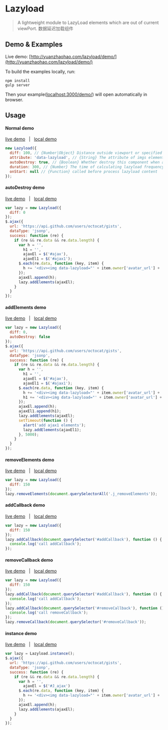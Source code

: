 Lazyload
=====
> A lightweight module to LazyLoad elements which are out of current viewPort. 数据延迟加载组件

## Demo & Examples

Live demo: [http://yuanzhaohao.com/lazyload/demo/](http://yuanzhaohao.com/lazyload/demo/)

To build the examples locally, run:

```
npm install
gulp server
```

Then your example([localhost:3000/demo/](localhost:3000/demo/)) will open automatically in browser.

## Usage

#### Normal demo
[live demo](http://yuanzhaohao.com/lazyload/demo/) &nbsp;&nbsp;|&nbsp;&nbsp; [local demo](http://localhost:3000/demo/)

``` javascript
new Lazyload({
  diff: 100, // {Number|Object} Distance outside viewport or specified container to pre load.
  attribute: 'data-lazyload', // {String} The attribute of imgs elements which are of current  viewport.
  autoDestroy: true, // {Boolean} Whether destroy this component when all lazy loaded elements are loaded.
  duration: 300, // {Number} The time of calculating lazyload frequency.
  onStart: null // {Function} called before process lazyload content
});
```

#### autoDestroy demo
[live demo](http://yuanzhaohao.com/lazyload/demo/autoDestroy.html) &nbsp;&nbsp;|&nbsp;&nbsp; [local demo](http://localhost:3000/demo/autoDestroy.html)

``` javascript
var lazy = new Lazyload({
  diff: 0
});
$.ajax({
  url: 'https://api.github.com/users/octocat/gists',
  dataType: 'jsonp',
  success: function (re) {
    if (re && re.data && re.data.length) {
      var h = '',
        h1 = '',
        ajaxEl = $('#ajax'),
        ajaxEl1 = $('#ajax1');
      $.each(re.data, function (key, item) {
        h += '<div><img data-lazyload="' + item.owner['avatar_url'] + '" alt="ajax img" /></div>';
      });
      ajaxEl.append(h);
      lazy.addElements(ajaxEl);
    }
  }
});
```

#### addElements demo
[live demo](http://yuanzhaohao.com/lazyload/demo/addElements.html) &nbsp;&nbsp;|&nbsp;&nbsp; [local demo](http://localhost:3000/demo/addElements.html)

``` javascript
var lazy = new Lazyload({
  diff: 0,
  autoDestroy: false
});
$.ajax({
  url: 'https://api.github.com/users/octocat/gists',
  dataType: 'jsonp',
  success: function (re) {
    if (re && re.data && re.data.length) {
      var h = '',
        h1 = '',
        ajaxEl = $('#ajax'),
        ajaxEl1 = $('#ajax1');
      $.each(re.data, function (key, item) {
        h += '<div><img data-lazyload="' + item.owner['avatar_url'] + '" alt="ajax img" /></div>';
        h1 += '<div><img data-lazyload="' + item.owner['avatar_url'] + '" alt="ajax1 img" /></div>';
      });
      ajaxEl.append(h);
      ajaxEl1.append(h1);
      lazy.addElements(ajaxEl);
      setTimeout(function () {
        alert('add ajax1 elements');
        lazy.addElements(ajaxEl1);
      }, 5000);
    }
  }
});
```

#### removeElements demo
[live demo](http://yuanzhaohao.com/lazyload/demo/removeElements.html) &nbsp;&nbsp;|&nbsp;&nbsp; [local demo](http://localhost:3000/demo/removeElements.html)

``` javascript
var lazy = new Lazyload({
  diff: 150
});
lazy.removeElements(document.querySelectorAll('.j_removeElements'));
```

#### addCallback demo
[live demo](http://yuanzhaohao.com/lazyload/demo/addCallback.html) &nbsp;&nbsp;|&nbsp;&nbsp; [local demo](http://localhost:3000/demo/addCallback.html)

``` javascript
var lazy = new Lazyload({
  diff: 150
});
lazy.addCallback(document.querySelector('#addCallback'), function () {
  console.log('call addCallback');
});
```

#### removeCallback demo
[live demo](http://yuanzhaohao.com/lazyload/demo/removeCallback.html) &nbsp;&nbsp;|&nbsp;&nbsp; [local demo](http://localhost:3000/demo/removeCallback.html)

``` javascript
var lazy = new Lazyload({
  diff: 150
});
lazy.addCallback(document.querySelector('#addCallback'), function () {
  console.log('call addCallback');
});
lazy.addCallback(document.querySelector('#removeCallback'), function () {
  console.log('call removeCallback');
});
lazy.removeCallback(document.querySelector('#removeCallback'));
```

#### instance demo
[live demo](http://yuanzhaohao.com/lazyload/demo/instance.html) &nbsp;&nbsp;|&nbsp;&nbsp; [local demo](http://localhost:3000/demo/instance.html)

``` javascript
var lazy = Lazyload.instance();
$.ajax({
  url: 'https://api.github.com/users/octocat/gists',
  dataType: 'jsonp',
  success: function (re) {
    if (re && re.data && re.data.length) {
      var h = '',
        ajaxEl = $('#J_ajax')
      $.each(re.data, function (key, item) {
        h += '<div><img data-lazyload="' + item.owner['avatar_url'] + '" alt="instance img" /></div>';
      });
      ajaxEl.append(h);
      lazy.addElements(ajaxEl);
    }
  }
});
```
